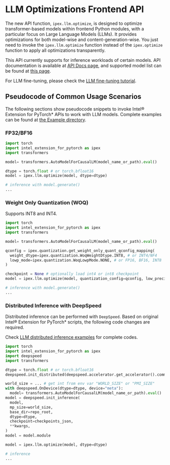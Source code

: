 LLM Optimizations Frontend API
======================================

The new API function, `ipex.llm.optimize`, is designed to optimize transformer-based models within frontend Python modules, with a particular focus on Large Language Models (LLMs).
It provides optimizations for both model-wise and content-generation-wise.
You just need to invoke the `ipex.llm.optimize` function instead of the `ipex.optimize` function to apply all optimizations transparently.

This API currently supports for inference workloads of certain models.
API documentation is available at [API Docs page](https://intel.github.io/intel-extension-for-pytorch/cpu/latest/tutorials/api_doc.html#ipex.llm.optimize),
and supported model list can be found at [this page](https://intel.github.io/intel-extension-for-pytorch/cpu/latest/tutorials/llm.html#ipexllm-optimized-model-list-for-inference).

For LLM fine-tuning, please check the [LLM fine-tuning tutorial](https://github.com/intel/intel-extension-for-pytorch/tree/main/examples/cpu/llm/fine-tuning).

## Pseudocode of Common Usage Scenarios

The following sections show pseudocode snippets to invoke Intel® Extension for PyTorch\* APIs to work with LLM models.
Complete examples can be found at [the Example directory](https://github.com/intel/intel-extension-for-pytorch/tree/main/examples/cpu/llm/inference).

### FP32/BF16

``` python
import torch
import intel_extension_for_pytorch as ipex
import transformers

model= transformers.AutoModelForCausalLM(model_name_or_path).eval()

dtype = torch.float # or torch.bfloat16
model = ipex.llm.optimize(model, dtype=dtype)

# inference with model.generate()
...
```

### Weight Only Quantization (WOQ)

Supports INT8 and INT4.

``` python
import torch
import intel_extension_for_pytorch as ipex
import transformers

model= transformers.AutoModelForCausalLM(model_name_or_path).eval()

qconfig = ipex.quantization.get_weight_only_quant_qconfig_mapping(
  weight_dtype=ipex.quantization.WoqWeightDtype.INT8, # or INT4/NF4
  lowp_mode=ipex.quantization.WoqLowpMode.NONE, # or FP16, BF16, INT8
)

checkpoint = None # optionally load int4 or int8 checkpoint
model = ipex.llm.optimize(model, quantization_config=qconfig, low_precision_checkpoint=checkpoint)

# inference with model.generate()
...
```

### Distributed Inference with DeepSpeed

Distributed inference can be performed with `DeepSpeed`. Based on original Intel® Extension for PyTorch\* scripts, the following code changes are required.

Check [LLM distributed inference examples](https://github.com/intel/intel-extension-for-pytorch/tree/main/examples/cpu/llm/inference/distributed) for complete codes.

``` python
import torch
import intel_extension_for_pytorch as ipex
import deepspeed
import transformers

dtype = torch.float # or torch.bfloat16
deepspeed.init_distributed(deepspeed.accelerator.get_accelerator().communication_backend_name())

world_size = ... # get int from env var "WORLD_SIZE" or "PMI_SIZE"
with deepspeed.OnDevice(dtype=dtype, device="meta"):
  model= transformers.AutoModelForCausalLM(model_name_or_path).eval()
model = deepspeed.init_inference(
  model,
  mp_size=world_size,
  base_dir=repo_root,
  dtype=dtype,
  checkpoint=checkpoints_json,
  **kwargs,
)
model = model.module

model = ipex.llm.optimize(model, dtype=dtype)

# inference
...
```

